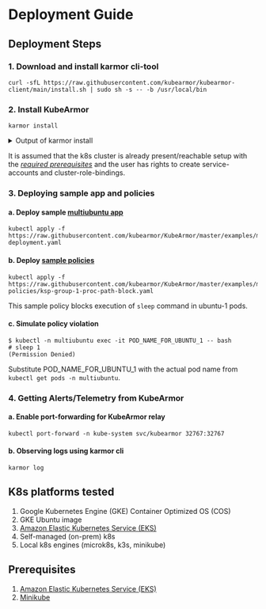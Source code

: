 # Deployment Guide

## Deployment Steps
### 1. Download and install karmor cli-tool
```
curl -sfL https://raw.githubusercontent.com/kubearmor/kubearmor-client/main/install.sh | sudo sh -s -- -b /usr/local/bin
```

### 2. Install KubeArmor
```
karmor install
```
<details>
  <summary>Output of karmor install</summary>

```
aws@pandora:~$ karmor install
Auto Detected Environment : docker
CRD kubearmorpolicies.security.kubearmor.com ...
CRD kubearmorhostpolicies.security.kubearmor.com ...
Service Account ...
Cluster Role Bindings ...
KubeArmor Relay Service ...
KubeArmor Relay Deployment ...
KubeArmor DaemonSet ...
KubeArmor Policy Manager Service ...
KubeArmor Policy Manager Deployment ...
KubeArmor Host Policy Manager Service ...
KubeArmor Host Policy Manager Deployment ...
```
</details>

It is assumed that the k8s cluster is already present/reachable setup with the [*required prerequisites*](#Prerequisites) and the user has rights to create service-accounts and cluster-role-bindings.

### 3. Deploying sample app and policies
   
#### a. Deploy sample [multiubuntu app](https://github.com/kubearmor/KubeArmor/blob/master/examples/multiubuntu.md)
```
kubectl apply -f https://raw.githubusercontent.com/kubearmor/KubeArmor/master/examples/multiubuntu/multiubuntu-deployment.yaml
```
#### b. Deploy [sample policies](https://github.com/kubearmor/KubeArmor/blob/master/getting-started/security_policy_examples.md)
```
kubectl apply -f https://raw.githubusercontent.com/kubearmor/KubeArmor/master/examples/multiubuntu/security-policies/ksp-group-1-proc-path-block.yaml
```
This sample policy blocks execution of `sleep` command in ubuntu-1 pods.
#### c. Simulate policy violation
```
$ kubectl -n multiubuntu exec -it POD_NAME_FOR_UBUNTU_1 -- bash
# sleep 1
(Permission Denied)
```
Substitute POD_NAME_FOR_UBUNTU_1 with the actual pod name from `kubectl get pods -n multiubuntu`.

### 4. Getting Alerts/Telemetry from KubeArmor
#### a. Enable port-forwarding for KubeArmor relay
```
kubectl port-forward -n kube-system svc/kubearmor 32767:32767
```
#### b. Observing logs using karmor cli
```
karmor log
```

## K8s platforms tested
1. Google Kubernetes Engine (GKE) Container Optimized OS (COS)
2. GKE Ubuntu image
3. [Amazon Elastic Kubernetes Service (EKS)](https://github.com/kubearmor/KubeArmor/tree/master/deployments/EKS)
4. Self-managed (on-prem) k8s
5. Local k8s engines (microk8s, k3s, minikube)

## Prerequisites
1. [Amazon Elastic Kubernetes Service (EKS)](https://github.com/kubearmor/KubeArmor/tree/master/deployments/EKS#prerequisite-for-the-deployment)
2. [Minikube](https://github.com/kubearmor/KubeArmor/tree/master/contribution/minikube#minikube-installation)

